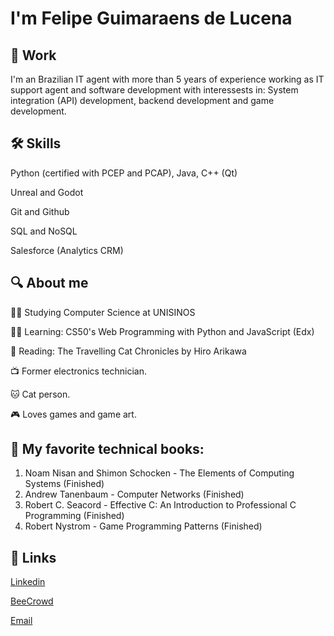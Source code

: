 
# I'm Felipe Guimaraens de Lucena


## 🧰 Work
I'm an Brazilian IT agent with more than 5 years of experience working as IT support agent and software development with interessests in: System integration (API) development, backend development and game development.


## 🛠 Skills
Python (certified with PCEP and PCAP), Java, C++ (Qt)

Unreal and Godot

Git and Github

SQL and NoSQL

Salesforce (Analytics CRM)

## 🔍 About me
👨‍🎓 Studying Computer Science at UNISINOS

👨‍💻 Learning: CS50's Web Programming with Python and JavaScript (Edx)

📖 Reading: The Travelling Cat Chronicles by Hiro Arikawa

📺 Former electronics technician.

🐱 Cat person.

🎮 Loves games and game art.

## 📖 My favorite technical books:

1. Noam Nisan and Shimon Schocken - The Elements of Computing Systems (Finished)
2. Andrew Tanenbaum - Computer Networks (Finished)
3. Robert C. Seacord  - Effective C: An Introduction to Professional C Programming (Finished)
4. Robert Nystrom - Game Programming Patterns (Finished)


## 🔗 Links

[Linkedin](https://www.linkedin.com/in/felipeguimaraens/)

[BeeCrowd](https://judge.beecrowd.com/en/profile/925652)

[Email](mailto:felipeguimaraens@outlook.com)
